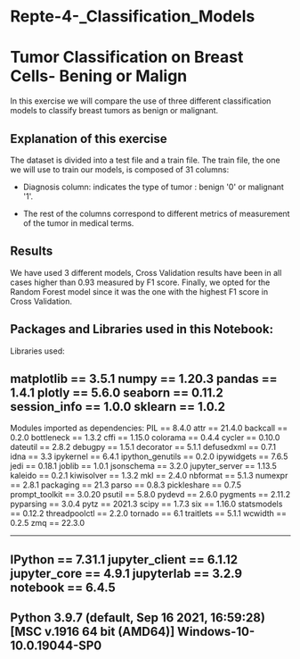# Repte-4-_Classification_Models

# Tumor Classification on Breast Cells- Bening or Malign 

In this exercise we will compare the use of three different classification models to classify breast tumors as benign or malignant. 




## Explanation of this exercise

The dataset is divided into a test file and a train file.  The train file, the one we will use to train our models, is composed of 31 columns: 

+ Diagnosis column: indicates the type of tumor : benign '0' or malignant '1'. 

+ The rest of the columns correspond to different metrics of measurement of the tumor in medical terms. 


## Results

We have used 3 different models, Cross Validation results have been in all cases higher than 0.93 measured by F1 score.  Finally, we opted for the Random Forest model since it was the one with the highest F1 score in Cross Validation. 
## Packages and Libraries used in this Notebook: 

Libraries used: 

matplotlib   ==       3.5.1
numpy        ==       1.20.3
pandas       ==       1.4.1
plotly       ==       5.6.0
seaborn      ==       0.11.2
session_info ==       1.0.0
sklearn      ==       1.0.2
-----
Modules imported as dependencies: 
PIL               ==          8.4.0
attr              ==          21.4.0
backcall          ==          0.2.0
bottleneck        ==          1.3.2
cffi              ==          1.15.0
colorama          ==          0.4.4
cycler            ==          0.10.0
dateutil          ==          2.8.2
debugpy           ==          1.5.1
decorator         ==          5.1.1
defusedxml        ==          0.7.1
idna              ==          3.3
ipykernel         ==          6.4.1
ipython_genutils  ==          0.2.0
ipywidgets        ==          7.6.5
jedi              ==          0.18.1
joblib            ==          1.0.1
jsonschema        ==          3.2.0
jupyter_server    ==          1.13.5
kaleido           ==          0.2.1
kiwisolver        ==          1.3.2
mkl               ==          2.4.0
nbformat          ==          5.1.3
numexpr           ==          2.8.1
packaging         ==          21.3
parso             ==          0.8.3
pickleshare       ==          0.7.5
prompt_toolkit    ==          3.0.20
psutil            ==          5.8.0
pydevd            ==          2.6.0
pygments          ==          2.11.2
pyparsing         ==          3.0.4
pytz              ==          2021.3
scipy             ==          1.7.3
six               ==          1.16.0
statsmodels       ==          0.12.2
threadpoolctl     ==          2.2.0
tornado           ==          6.1
traitlets         ==          5.1.1
wcwidth           ==          0.2.5
zmq               ==          22.3.0

-----
IPython         ==    7.31.1
jupyter_client  ==    6.1.12
jupyter_core    ==    4.9.1
jupyterlab      ==    3.2.9
notebook        ==    6.4.5
-----
Python 3.9.7 (default, Sep 16 2021, 16:59:28) [MSC v.1916 64 bit (AMD64)]
Windows-10-10.0.19044-SP0
-----


